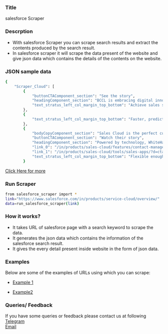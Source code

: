 ### Title

salesforce Scraper

### Descrption

* With salesforce Scraper you can scrape search results and extract the contents produced by the search result.
* In salesforce scraper it will scrape the data present of the website and give json data which contains the details of the contents on the website.

### JSON sample data
```sh
{
    "Scraper_Cloud": [
        {
            "buttonCTAComponent_section": "See the story",
            "headingComponent_section": "BCCL is embracing digital innovation to enhance customer experience by offering the right products at the right price.",
            "text_stratus_left_col_margin_top_bottom": "Achieve sales success from anywhere."
        },
        {
            "text_stratus_left_col_margin_top_bottom": "Faster, predictable growth begins with a more productive sales team."
        },
        {
            "bodyCopyComponent_section": "Sales Cloud is the perfect customer management solution for whatever phase of growth your company is in. Flexible enough for businesses of any size or industry and scalable for anything you need with the largest enterprise app ecosystem.",
            "buttonCTAComponent_section": "Watch their story",
            "headingComponent_section": "Powered by technology, WhiteHat Jr grew 30x in 10 months.",
            "link_0": "/in/products/sales-cloud/features/contact-management-software/?d=cta-body-promo-96",
            "link_1": "/in/products/sales-cloud/tools/sales-apps/?d=cta-body-promo-97",
            "text_stratus_left_col_margin_top_bottom": "Flexible enough to grow with you. Adapt, iterate, grow, repeat."
        }
```

[Click Here for more](https://datakund-scraper.s3.amazonaws.com/datakund_AVP3W8HKEF67DN6_json.json)

### Run Scraper
```sh
from salesforce_scraper import *
link="https://www.salesforce.com/in/products/service-cloud/overview/"
data=run_salesforce_scraper(link)
```

### How it works?
* It takes URL of salesforce page with a search keyword to scrape the data.
* It generates the json data which contains the information of the salesforce search result.
* It gives the every detail present inside website in the form of json data.


### Examples
Below are some of the examples of URLs using which you can scrape:

* [Example 1](https://www.salesforce.com/in/products/service-cloud/overview/)

* [Example2](https://www.salesforce.com/in/products/sales-cloud/overview/)


### Queries/ Feedback
If you have some queries or feedback please contact us at following    
[Telegram](https://t.me/datakund)  
[Email](abhishek@datakund.com)









